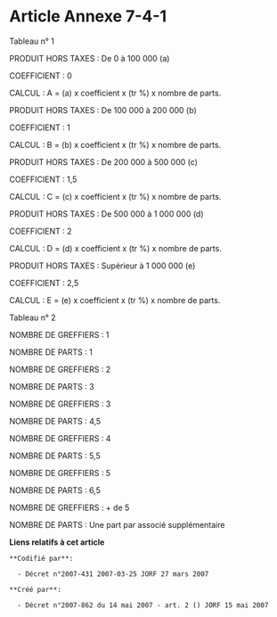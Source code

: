 # Article Annexe 7-4-1

Tableau n° 1

PRODUIT HORS TAXES : De 0 à 100 000  (a)

COEFFICIENT : 0

CALCUL : A = (a) x coefficient x (tr %) x nombre de parts.

PRODUIT HORS TAXES : De 100 000 à 200 000  (b)

COEFFICIENT : 1

CALCUL : B = (b) x coefficient x (tr %) x nombre de parts.

PRODUIT HORS TAXES : De 200 000 à 500 000  (c)

COEFFICIENT : 1,5

CALCUL : C = (c) x coefficient x (tr %) x nombre de parts.

PRODUIT HORS TAXES : De 500 000 à 1 000 000  (d)

COEFFICIENT : 2

CALCUL : D = (d) x coefficient x (tr %) x nombre de parts.

PRODUIT HORS TAXES : Supérieur à 1 000 000  (e)

COEFFICIENT : 2,5

CALCUL : E = (e) x coefficient x (tr %) x nombre de parts.

Tableau n° 2

NOMBRE DE GREFFIERS : 1

NOMBRE DE PARTS : 1

NOMBRE DE GREFFIERS : 2

NOMBRE DE PARTS : 3

NOMBRE DE GREFFIERS : 3

NOMBRE DE PARTS : 4,5

NOMBRE DE GREFFIERS : 4

NOMBRE DE PARTS : 5,5

NOMBRE DE GREFFIERS : 5

NOMBRE DE PARTS : 6,5

NOMBRE DE GREFFIERS : + de 5

NOMBRE DE PARTS : Une part par associé supplémentaire

**Liens relatifs à cet article**

	**Codifié par**:

	  - Décret n°2007-431 2007-03-25 JORF 27 mars 2007

	**Créé par**:

	  - Décret n°2007-862 du 14 mai 2007 - art. 2 () JORF 15 mai 2007
